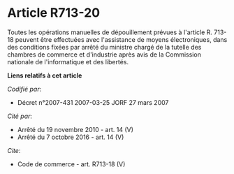 # Article R713-20

Toutes les opérations manuelles de dépouillement prévues à l'article R. 713-18 peuvent être effectuées avec l'assistance de
moyens électroniques, dans des conditions fixées par arrêté du ministre chargé de la tutelle des chambres de commerce et
d'industrie après avis de la Commission nationale de l'informatique et des libertés.

**Liens relatifs à cet article**

_Codifié par_:

  - Décret n°2007-431 2007-03-25 JORF 27 mars 2007

_Cité par_:

  - Arrêté du 19 novembre 2010 - art. 14 (V)
  - Arrêté du 7 octobre 2016 - art. 14 (V)

_Cite_:

  - Code de commerce - art. R713-18 (V)
